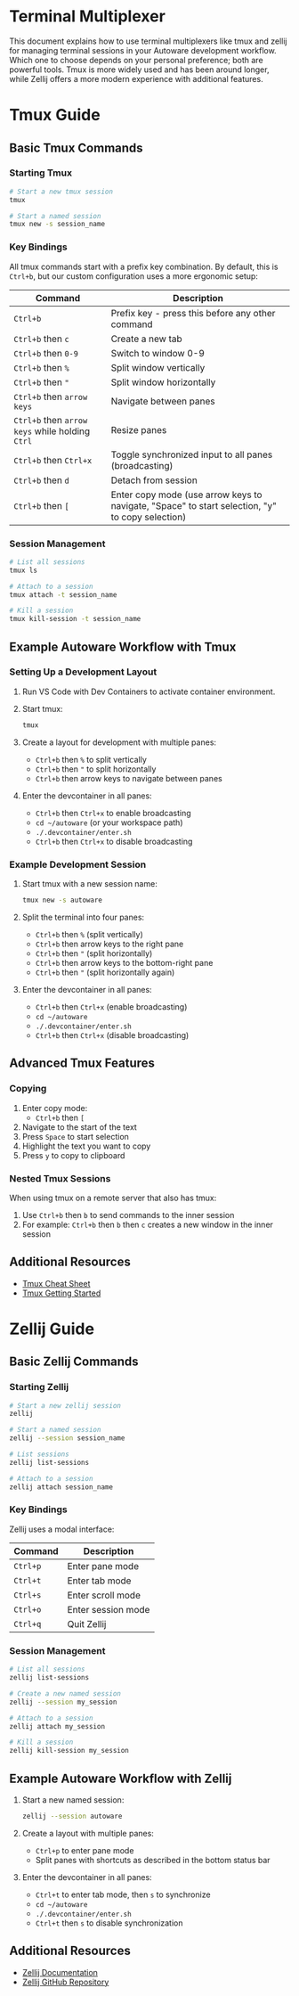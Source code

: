 # Terminal Multiplexer

This document explains how to use terminal multiplexers like tmux and zellij for managing terminal sessions in your Autoware development workflow. Which one to choose depends on your personal preference; both are powerful tools. Tmux is more widely used and has been around longer, while Zellij offers a more modern experience with additional features.

# Tmux Guide

## Basic Tmux Commands

### Starting Tmux

```bash
# Start a new tmux session
tmux

# Start a named session
tmux new -s session_name
```

### Key Bindings

All tmux commands start with a prefix key combination. By default, this is `Ctrl+b`, but our custom configuration uses a more ergonomic setup:

| Command                                         | Description                                                                                     |
| ----------------------------------------------- | ----------------------------------------------------------------------------------------------- |
| `Ctrl+b`                                        | Prefix key - press this before any other command                                                |
| `Ctrl+b` then `c`                               | Create a new tab                                                                                |
| `Ctrl+b` then `0-9`                             | Switch to window 0-9                                                                            |
| `Ctrl+b` then `%`                               | Split window vertically                                                                         |
| `Ctrl+b` then `"`                               | Split window horizontally                                                                       |
| `Ctrl+b` then `arrow keys`                      | Navigate between panes                                                                          |
| `Ctrl+b` then `arrow keys` while holding `Ctrl` | Resize panes                                                                                    |
| `Ctrl+b` then `Ctrl+x`                          | Toggle synchronized input to all panes (broadcasting)                                           |
| `Ctrl+b` then `d`                               | Detach from session                                                                             |
| `Ctrl+b` then `[`                               | Enter copy mode (use arrow keys to navigate, "Space" to start selection, "y" to copy selection) |

### Session Management

```bash
# List all sessions
tmux ls

# Attach to a session
tmux attach -t session_name

# Kill a session
tmux kill-session -t session_name
```

## Example Autoware Workflow with Tmux

### Setting Up a Development Layout

1. Run VS Code with Dev Containers to activate container environment.

2. Start tmux:

   ```bash
   tmux
   ```

3. Create a layout for development with multiple panes:
   - `Ctrl+b` then `%` to split vertically
   - `Ctrl+b` then `"` to split horizontally
   - `Ctrl+b` then arrow keys to navigate between panes

4. Enter the devcontainer in all panes:
   - `Ctrl+b` then `Ctrl+x` to enable broadcasting
   - `cd ~/autoware` (or your workspace path)
   - `./.devcontainer/enter.sh`
   - `Ctrl+b` then `Ctrl+x` to disable broadcasting

### Example Development Session

1. Start tmux with a new session name:

   ```bash
   tmux new -s autoware
   ```

2. Split the terminal into four panes:
   - `Ctrl+b` then `%` (split vertically)
   - `Ctrl+b` then arrow keys to the right pane
   - `Ctrl+b` then `"` (split horizontally)
   - `Ctrl+b` then arrow keys to the bottom-right pane
   - `Ctrl+b` then `"` (split horizontally again)

3. Enter the devcontainer in all panes:
   - `Ctrl+b` then `Ctrl+x` (enable broadcasting)
   - `cd ~/autoware`
   - `./.devcontainer/enter.sh`
   - `Ctrl+b` then `Ctrl+x` (disable broadcasting)

## Advanced Tmux Features

### Copying

1. Enter copy mode:
   - `Ctrl+b` then `[`
2. Navigate to the start of the text
3. Press `Space` to start selection
4. Highlight the text you want to copy
5. Press `y` to copy to clipboard

### Nested Tmux Sessions

When using tmux on a remote server that also has tmux:

1. Use `Ctrl+b` then `b` to send commands to the inner session
2. For example: `Ctrl+b` then `b` then `c` creates a new window in the inner session

## Additional Resources

- [Tmux Cheat Sheet](https://tmuxcheatsheet.com/)
- [Tmux Getting Started](https://github.com/tmux/tmux/wiki/Getting-Started)

# Zellij Guide

## Basic Zellij Commands

### Starting Zellij

```bash
# Start a new zellij session
zellij

# Start a named session
zellij --session session_name

# List sessions
zellij list-sessions

# Attach to a session
zellij attach session_name
```

### Key Bindings

Zellij uses a modal interface:

| Command  | Description        |
| -------- | ------------------ |
| `Ctrl+p` | Enter pane mode    |
| `Ctrl+t` | Enter tab mode     |
| `Ctrl+s` | Enter scroll mode  |
| `Ctrl+o` | Enter session mode |
| `Ctrl+q` | Quit Zellij        |

### Session Management

```bash
# List all sessions
zellij list-sessions

# Create a new named session
zellij --session my_session

# Attach to a session
zellij attach my_session

# Kill a session
zellij kill-session my_session
```

## Example Autoware Workflow with Zellij

1. Start a new named session:

   ```bash
   zellij --session autoware
   ```

2. Create a layout with multiple panes:
   - `Ctrl+p` to enter pane mode
   - Split panes with shortcuts as described in the bottom status bar

3. Enter the devcontainer in all panes:
   - `Ctrl+t` to enter tab mode, then `s` to synchronize
   - `cd ~/autoware`
   - `./.devcontainer/enter.sh`
   - `Ctrl+t` then `s` to disable synchronization

## Additional Resources

- [Zellij Documentation](https://zellij.dev/documentation/)
- [Zellij GitHub Repository](https://github.com/zellij-org/zellij)
